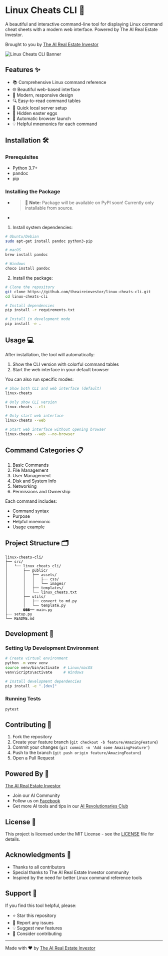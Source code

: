 # Linux Cheats CLI 🚀

A beautiful and interactive command-line tool for displaying Linux command cheat sheets with a modern web interface. Powered by The AI Real Estate Investor.

Brought to you by [The AI Real Estate Investor](https://www.theairealestateinvestor.com)

![Linux Cheats CLI Banner](assets/images/banner.png)

## Features ✨

- 📚 Comprehensive Linux command reference
- 🌐 Beautiful web-based interface
- 🎨 Modern, responsive design
- 🔍 Easy-to-read command tables
- 🚀 Quick local server setup
- 🎁 Hidden easter eggs
- 🔄 Automatic browser launch
- 💡 Helpful mnemonics for each command

## Installation 🛠️

### Prerequisites

- Python 3.7+
- pandoc
- pip

### Installing the Package

+ > 📝 **Note:** Package will be available on PyPI soon! Currently only installable from source.
+ 
1. Install system dependencies:

```bash
# Ubuntu/Debian
sudo apt-get install pandoc python3-pip

# macOS
brew install pandoc

# Windows
choco install pandoc
```

2. Install the package:

```bash
# Clone the repository
git clone https://github.com/theaireinvestor/linux-cheats-cli.git
cd linux-cheats-cli

# Install dependencies
pip install -r requirements.txt

# Install in development mode
pip install -e .
```

## Usage 💻

After installation, the tool will automatically:
1. Show the CLI version with colorful command tables
2. Start the web interface in your default browser

You can also run specific modes:

```bash
# Show both CLI and web interface (default)
linux-cheats

# Only show CLI version
linux-cheats --cli

# Only start web interface
linux-cheats --web

# Start web interface without opening browser
linux-cheats --web --no-browser
```

## Command Categories 📋

1. Basic Commands
2. File Management
3. User Management
4. Disk and System Info
5. Networking
6. Permissions and Ownership

Each command includes:
- Command syntax
- Purpose
- Helpful mnemonic
- Usage example

## Project Structure 🗂️

```
linux-cheats-cli/
├── src/
│   └── linux_cheats_cli/
│       ├── public/
│       │   ├── assets/
│       │   │   ├── css/
│       │   │   └── images/
│       │   ├── templates/
│       │   └── linux_cheats.txt
│       ├── utils/
│       │   ├── convert_to_md.py
│       │   └── template.py
│       ���── main.py
├── setup.py
└── README.md
```

## Development 🔧

### Setting Up Development Environment

```bash
# Create virtual environment
python -m venv venv
source venv/bin/activate  # Linux/macOS
venv\Scripts\activate     # Windows

# Install development dependencies
pip install -e ".[dev]"
```

### Running Tests

```bash
pytest
```

## Contributing 🤝

1. Fork the repository
2. Create your feature branch (`git checkout -b feature/AmazingFeature`)
3. Commit your changes (`git commit -m 'Add some AmazingFeature'`)
4. Push to the branch (`git push origin feature/AmazingFeature`)
5. Open a Pull Request

## Powered By 🌟

[The AI Real Estate Investor](https://www.theairealestateinvestor.com)
- Join our AI Community
- Follow us on [Facebook](https://www.facebook.com/aireinvestor)
- Get more AI tools and tips in our [AI Revolutionaries Club](https://www.theairealestateinvestor.com/club)

## License 📄

This project is licensed under the MIT License - see the [LICENSE](LICENSE) file for details.

## Acknowledgments 🙏

- Thanks to all contributors
- Special thanks to The AI Real Estate Investor community
- Inspired by the need for better Linux command reference tools

## Support 💪

If you find this tool helpful, please:
- ⭐ Star this repository
- 🐛 Report any issues
- 💡 Suggest new features
- 🤝 Consider contributing

---

Made with ❤️ by [The AI Real Estate Investor](https://www.theairealestateinvestor.com)